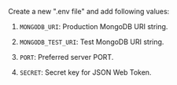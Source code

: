 Create a new ".env file" and add following values:

1. `MONGODB_URI`: Production MongoDB URI string.

2. `MONGODB_TEST_URI`: Test MongoDB URI string.

3. `PORT`: Preferred server PORT.

4. `SECRET`: Secret key for JSON Web Token.
